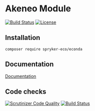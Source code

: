 # Akeneo Module

[![Build Status](https://travis-ci.org/spryker-eco/econda.svg?branch=master)](https://travis-ci.org/spryker-eco/econda)
[![License](https://img.shields.io/github/license/spryker-eco/econda.svg?b=master)](https://github.com/spryker-eco/econda)

## Installation

```
composer require spryker-eco/econda
```

## Documentation

[Documentation](https://documentation.spryker.com/industry_partners/performance/econda/econda.htm)

## Code checks

[![Scrutinizer Code Quality](https://scrutinizer-ci.com/g/spryker-eco/econda/badges/quality-score.png?b=master)](https://scrutinizer-ci.com/g/spryker-eco/econda/?branch=master)
[![Build Status](https://scrutinizer-ci.com/g/spryker-eco/econda/badges/build.png?b=master)](https://scrutinizer-ci.com/g/spryker-eco/econda/build-status/master)